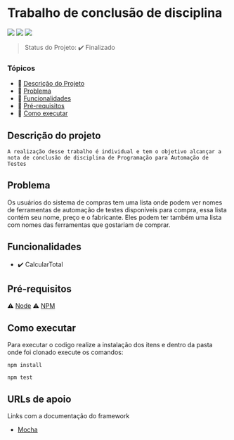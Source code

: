 <h1>Trabalho de conclusão de disciplina</h1>

<p align="justify">
<img src="https://img.shields.io/static/v1?label=Node&message=18.8&color&style=for-the-badge&logo=nodedotjs"/>
<img src="https://img.shields.io/static/v1?label=npm&message=9.8.1&color=crimson&style=for-the-badge&logo=npm"/>
<img src="https://img.shields.io/static/v1?label=JavaScript&message=ECMAScript 2020&color=yellow&style=for-the-badge&logo=javascript"/>
</p>

>Status do Projeto:  :heavy_check_mark: Finalizado

### Tópicos
- :small_blue_diamond: [Descrição do Projeto](#descrição-do-projeto)
- :small_blue_diamond: [Problema](#problema)
- :small_blue_diamond: [Funcionalidades](#funcionalidades)
- :small_blue_diamond: [Pré-requisitos](#pré-requisitos)
- :small_blue_diamond: [Como executar](#como-executar)

## Descrição do projeto

<p align="justify">

    A realização desse trabalho é individual e tem o objetivo alcançar a nota de conclusão de disciplina de Programação para Automação de Testes

</p>

## Problema

<p align="justify">

   Os usuários do sistema de compras tem uma lista onde podem ver nomes de ferramentas de automação de testes disponíveis para compra, essa lista contém seu nome, preço e o fabricante. Eles podem ter também uma lista com nomes das ferramentas que gostariam de comprar. 
   
</p>

## Funcionalidades

- :heavy_check_mark: CalcularTotal


## Pré-requisitos

:warning: [Node](https://nodejs.org/en/download)
:warning: [NPM](https://docs.npmjs.com/downloading-and-installing-node-js-and-npm)



## Como executar

Para executar o codigo realize a instalação dos itens e dentro da pasta onde foi clonado execute os comandos:

``````
npm install
``````

``````
npm test
``````

## URLs de apoio

Links com a documentação do framework

- [Mocha](https://mochajs.org/)